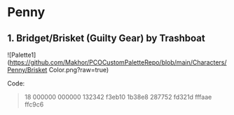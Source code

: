 # Penny

## 1. Bridget/Brisket (Guilty Gear) by Trashboat

![Palette1](https://github.com/Makhor/PCOCustomPaletteRepo/blob/main/Characters/Penny/Brisket Color.png?raw=true)

Code:
> 18 000000 000000 132342 f3eb10 1b38e8 287752 fd321d fffaae ffc9c6
